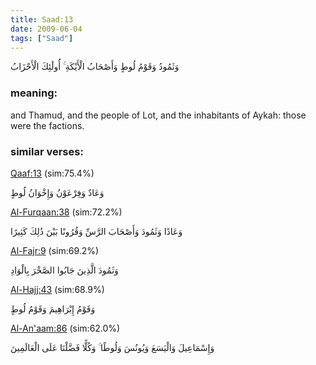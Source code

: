 ```yaml
---
title: Saad:13
date: 2009-06-04
tags: ["Saad"]
---
```

وَثَمُودُ وَقَوْمُ لُوطٍ وَأَصْحَابُ الْأَيْكَةِ ۚ أُولَٰئِكَ الْأَحْزَابُ
### meaning: 
and Thamud, and the people of Lot, and the inhabitants of Aykah: those were the factions.
### similar verses: 

[Qaaf:13](/50/13) (sim:75.4%)

وَعَادٌ وَفِرْعَوْنُ وَإِخْوَانُ لُوطٍ

[Al-Furqaan:38](/25/38) (sim:72.2%)

وَعَادًا وَثَمُودَ وَأَصْحَابَ الرَّسِّ وَقُرُونًا بَيْنَ ذَٰلِكَ كَثِيرًا

[Al-Fajr:9](/89/9) (sim:69.2%)

وَثَمُودَ الَّذِينَ جَابُوا الصَّخْرَ بِالْوَادِ

[Al-Hajj:43](/22/43) (sim:68.9%)

وَقَوْمُ إِبْرَاهِيمَ وَقَوْمُ لُوطٍ

[Al-An'aam:86](/6/86) (sim:62.0%)

وَإِسْمَاعِيلَ وَالْيَسَعَ وَيُونُسَ وَلُوطًا ۚ وَكُلًّا فَضَّلْنَا عَلَى الْعَالَمِينَ
